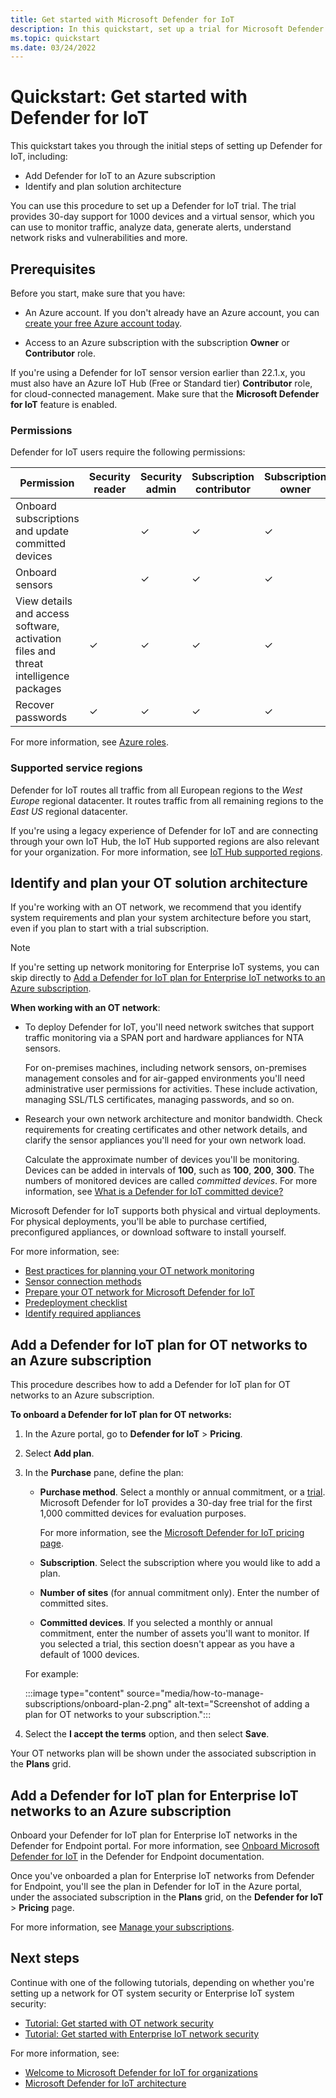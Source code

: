 ```yaml
---
title: Get started with Microsoft Defender for IoT
description: In this quickstart, set up a trial for Microsoft Defender for IoT and understand next steps required to configure your network sensors.
ms.topic: quickstart
ms.date: 03/24/2022
---
```


# Quickstart: Get started with Defender for IoT

This quickstart takes you through the initial steps of setting up Defender for IoT, including:

- Add Defender for IoT to an Azure subscription
- Identify and plan solution architecture

You can use this procedure to set up a Defender for IoT trial. The trial provides 30-day support for 1000 devices and a virtual sensor, which you can use to monitor traffic, analyze data, generate alerts, understand network risks and vulnerabilities and more.

## Prerequisites

Before you start, make sure that you have:

- An Azure account. If you don't already have an Azure account, you can [create your free Azure account today](https://azure.microsoft.com/free/).

- Access to an Azure subscription with the subscription **Owner** or **Contributor** role.

If you're using a Defender for IoT sensor version earlier than 22.1.x, you must also have an Azure IoT Hub (Free or Standard tier) **Contributor** role, for cloud-connected management. Make sure that the **Microsoft Defender for IoT** feature is enabled.

### Permissions

Defender for IoT users require the following permissions:

| Permission | Security reader | Security admin | Subscription contributor | Subscription owner |
|--|--|--|--|--|
| Onboard subscriptions and update committed devices  |  | ✓ | ✓ | ✓ |
| Onboard sensors  |  |  ✓ | ✓ | ✓ |
| View details and access software, activation files and threat intelligence packages  | ✓ | ✓ | ✓ | ✓ |
| Recover passwords  | ✓  |  ✓ | ✓ | ✓ |

For more information, see [Azure roles](../../role-based-access-control/rbac-and-directory-admin-roles.md).

### Supported service regions

Defender for IoT routes all traffic from all European regions to the *West Europe* regional datacenter. It routes traffic from all remaining regions to the *East US* regional datacenter.

If you're using a legacy experience of Defender for IoT and are connecting through your own IoT Hub, the IoT Hub supported regions are also relevant for your organization. For more information, see [IoT Hub supported regions](https://azure.microsoft.com/global-infrastructure/services/?products=iot-hub).

## Identify and plan your OT solution architecture

If you're working with an OT network, we recommend that you identify system requirements and plan your system architecture before you start, even if you plan to start with a trial subscription.

> [!NOTE]
> If you're setting up network monitoring for Enterprise IoT systems, you can skip directly to [Add a Defender for IoT plan for Enterprise IoT networks to an Azure subscription](#add-a-defender-for-iot-plan-for-enterprise-iot-networks-to-an-azure-subscription).

**When working with an OT network**:

- To deploy Defender for IoT, you'll need network switches that support traffic monitoring via a SPAN port and hardware appliances for NTA sensors.

   For on-premises machines, including network sensors, on-premises management consoles and for air-gapped environments you'll need administrative user permissions for activities. These include activation, managing SSL/TLS certificates, managing passwords, and so on.

- Research your own network architecture and monitor bandwidth. Check requirements for creating certificates and other network details, and clarify the sensor appliances you'll need for your own network load.

   Calculate the approximate number of devices you'll be monitoring. Devices can be added in intervals of **100**, such as **100**, **200**, **300**. The numbers of monitored devices are called *committed devices*. For more information, see [What is a Defender for IoT committed device?](architecture.md#what-is-a-defender-for-iot-committed-device)

Microsoft Defender for IoT supports both physical and virtual deployments. For physical deployments, you'll be able to purchase certified, preconfigured appliances, or download software to install yourself.

For more information, see:

- [Best practices for planning your OT network monitoring](best-practices/plan-network-monitoring.md)
- [Sensor connection methods](architecture-connections.md)
- [Prepare your OT network for Microsoft Defender for IoT](how-to-set-up-your-network.md)
- [Predeployment checklist](pre-deployment-checklist.md)
- [Identify required appliances](how-to-identify-required-appliances.md)

## Add a Defender for IoT plan for OT networks to an Azure subscription

This procedure describes how to add a Defender for IoT plan for OT networks to an Azure subscription.

**To onboard a Defender for IoT plan for OT networks:**

1. In the Azure portal, go to **Defender for IoT** > **Pricing**.

1. Select **Add plan**.

1. In the **Purchase** pane, define the plan:

     - **Purchase method**. Select a monthly or annual commitment, or a [trial](how-to-manage-subscriptions.md#about-defender-for-iot-trials). Microsoft Defender for IoT provides a 30-day free trial for the first 1,000 committed devices for evaluation purposes.
    
        For more information, see the [Microsoft Defender for IoT pricing page](https://azure.microsoft.com/pricing/details/iot-defender/).

    - **Subscription**. Select the subscription where you would like to add a plan.

    - **Number of sites** (for annual commitment only). Enter the number of committed sites.

    - **Committed devices**. If you selected a monthly or annual commitment, enter the number of assets you'll want to monitor. If you selected a trial, this section doesn't appear as you have a default of 1000 devices.

    For example: 

    :::image type="content" source="media/how-to-manage-subscriptions/onboard-plan-2.png" alt-text="Screenshot of adding a plan for OT networks to your subscription.":::

1. Select the **I accept the terms** option, and then select **Save**.

Your OT networks plan will be shown under the associated subscription in the **Plans** grid. 

## Add a Defender for IoT plan for Enterprise IoT networks to an Azure subscription

Onboard your Defender for IoT plan for Enterprise IoT networks in the Defender for Endpoint portal. For more information, see [Onboard Microsoft Defender for IoT](/microsoft-365/security/defender-endpoint/enable-microsoft-defender-for-iot-integration) in the Defender for Endpoint documentation.

Once you've onboarded a plan for Enterprise IoT networks from Defender for Endpoint, you'll see the plan in Defender for IoT in the Azure portal, under the associated subscription in the **Plans** grid, on the **Defender for IoT** > **Pricing** page.

For more information, see [Manage your subscriptions](how-to-manage-subscriptions.md).

## Next steps

Continue with one of the following tutorials, depending on whether you're setting up a network for OT system security or Enterprise IoT system security:

- [Tutorial: Get started with OT network security](tutorial-onboarding.md)
- [Tutorial: Get started with Enterprise IoT network security](tutorial-getting-started-eiot-sensor.md)

For more information, see:

- [Welcome to Microsoft Defender for IoT for organizations](overview.md)
- [Microsoft Defender for IoT architecture](architecture.md)
